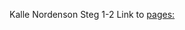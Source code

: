 Kalle Nordenson
Steg 1-2
Link to [pages:](https://chasacademy-karl-nordenson.github.io/shopping-site/)
